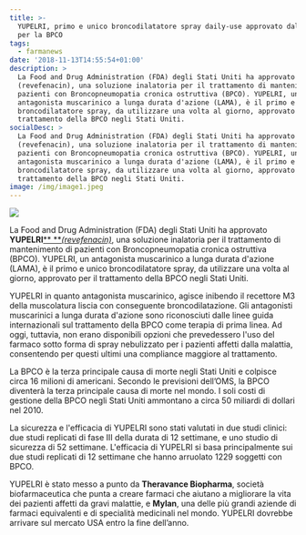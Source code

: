 ```yaml
---
title: >-
  YUPELRI, primo e unico broncodilatatore spray daily-use approvato dalla FDA
  per la BPCO
tags:
  - farmanews
date: '2018-11-13T14:55:54+01:00'
description: >
  La Food and Drug Administration (FDA) degli Stati Uniti ha approvato YUPELRI
  (revefenacin), una soluzione inalatoria per il trattamento di mantenimento di
  pazienti con Broncopneumopatia cronica ostruttiva (BPCO). YUPELRI, un
  antagonista muscarinico a lunga durata d'azione (LAMA), è il primo e unico
  broncodilatatore spray, da utilizzare una volta al giorno, approvato per il
  trattamento della BPCO negli Stati Uniti.
socialDesc: >
  La Food and Drug Administration (FDA) degli Stati Uniti ha approvato YUPELRI
  (revefenacin), una soluzione inalatoria per il trattamento di mantenimento di
  pazienti con Broncopneumopatia cronica ostruttiva (BPCO). YUPELRI, un
  antagonista muscarinico a lunga durata d'azione (LAMA), è il primo e unico
  broncodilatatore spray, da utilizzare una volta al giorno, approvato per il
  trattamento della BPCO negli Stati Uniti.
image: /img/image1.jpeg
---
```

![](/img/image1.jpeg)

La Food and Drug Administration (FDA) degli Stati Uniti ha approvato **YUPELRI**[** **_(revefenacin)_](https://www.drugs.com/newdrugs/fda-approves-yupelri-revefenacin-chronic-obstructive-pulmonary-copd-4861.html), una soluzione inalatoria per il trattamento di mantenimento di pazienti con Broncopneumopatia cronica ostruttiva (BPCO). YUPELRI, un antagonista muscarinico a lunga durata d'azione (LAMA), è il primo e unico broncodilatatore spray, da utilizzare una volta al giorno, approvato per il trattamento della BPCO negli Stati Uniti.

YUPELRI in quanto antagonista muscarinico, agisce inibendo il recettore M3 della muscolatura liscia con conseguente broncodilatazione. Gli antagonisti muscarinici a lunga durata d'azione sono riconosciuti dalle linee guida internazionali sul trattamento della BPCO come terapia di prima linea. Ad oggi, tuttavia, non erano disponibili opzioni che prevedessero l'uso del farmaco sotto forma di spray nebulizzato per i pazienti affetti dalla malattia, consentendo per questi ultimi una compliance maggiore al trattamento.

La BPCO è la terza principale causa di morte negli Stati Uniti e colpisce circa 16 milioni di americani. Secondo le previsioni dell’OMS, la BPCO diventerà la terza principale causa di morte nel mondo. I soli costi di gestione della BPCO negli Stati Uniti ammontano a circa 50 miliardi di dollari nel 2010.

La sicurezza e l'efficacia di YUPELRI sono stati valutati in due studi clinici: due studi replicati di fase III della durata di 12 settimane, e uno studio di sicurezza di 52 settimane. L'efficacia di YUPELRI si basa principalmente sui due studi replicati di 12 settimane che hanno arruolato 1229 soggetti con BPCO.

YUPELRI è stato messo a punto da **Theravance Biopharma**, società biofarmaceutica che punta a creare farmaci che aiutano a migliorare la vita dei pazienti affetti da gravi malattie, e **Mylan**, una delle più grandi aziende di farmaci equivalenti e di specialità medicinali nel mondo. YUPELRI dovrebbe arrivare sul mercato USA entro la fine dell’anno.
